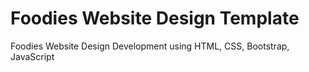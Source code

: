 # Foodies Website Design Template
 Foodies Website Design Development using HTML, CSS, Bootstrap, JavaScript
